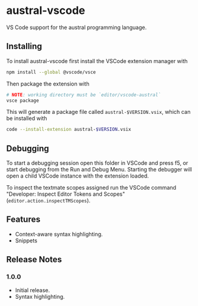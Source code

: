 # austral-vscode

VS Code support for the austral programming language.

## Installing

To install austral-vscode first install the VSCode extension manager with

```sh
npm install --global @vscode/vsce
```

Then package the extension with

```sh
# NOTE: working directory must be `editor/vscode-austral`
vsce package
```

This will generate a package file called `austral-$VERSION.vsix`, which can be installed with

```sh
code --install-extension austral-$VERSION.vsix
```

## Debugging

To start a debugging session open this folder in VSCode and press f5, or start debugging from the Run and Debug Menu.
Starting the debugger will open a child VSCode instance with the extension loaded.

To inspect the textmate scopes assigned run the VSCode command "Developer: Inspect Editor Tokens and Scopes" (`editor.action.inspectTMScopes`).

## Features

- Context-aware syntax highlighting.
- Snippets

## Release Notes

### 1.0.0

- Initial release.
- Syntax highlighting.
